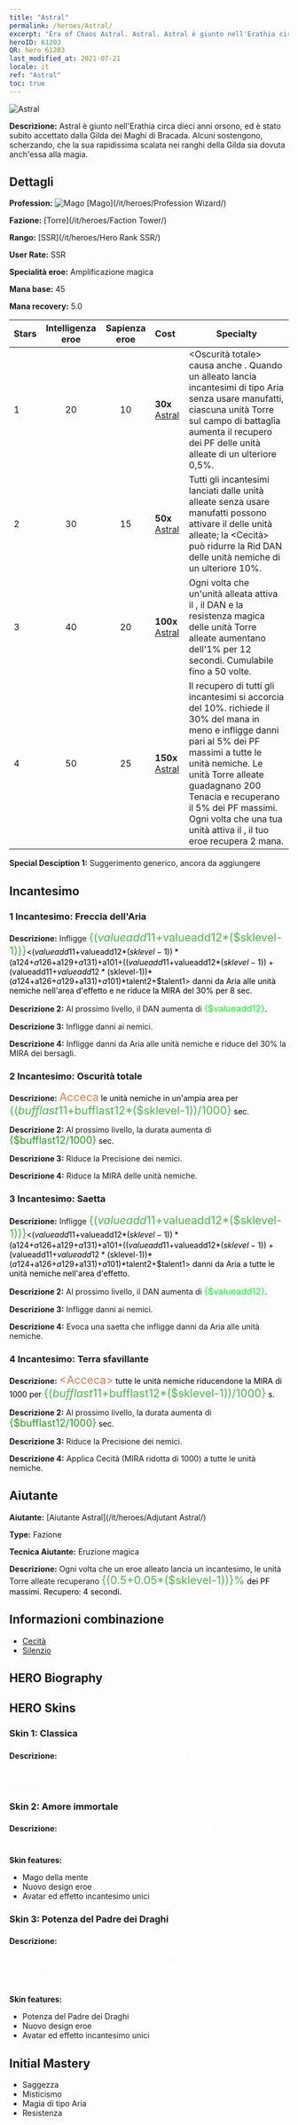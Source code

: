 ```yaml
---
title: "Astral"
permalink: /heroes/Astral/
excerpt: "Era of Chaos Astral. Astral. Astral è giunto nell'Erathia circa dieci anni orsono, ed è stato subito accettato dalla Gilda dei Maghi di Bracada. Alcuni sostengono, scherzando, che la sua rapidissima scalata nei ranghi della Gilda sia dovuta anch'essa alla magia."
heroID: 61203
QR: hero_61203
last_modified_at: 2021-07-21
locale: it
ref: "Astral"
toc: true
---
```

  ![Astral](/images/h/h_Astral.jpg)

 **Descrizione:** Astral è giunto nell'Erathia circa dieci anni orsono, ed è stato subito accettato dalla Gilda dei Maghi di Bracada. Alcuni sostengono, scherzando, che la sua rapidissima scalata nei ranghi della Gilda sia dovuta anch'essa alla magia.
## Dettagli
 **Profession:** ![Mago](/images/h/h_prof_15.png)  [Mago](/it/heroes/Profession Wizard/)

 **Fazione:** [Torre](/it/heroes/Faction Tower/)

 **Rango:** [SSR](/it/heroes/Hero Rank SSR/)

 **User Rate:** SSR

 **Specialità eroe:** Amplificazione magica

 **Mana base:** 45

 **Mana recovery:** 5.0


  | Stars | Intelligenza eroe | Sapienza eroe | Cost |     Specialty     |
  |---------|:---------------:|:---------------:|:--|--------------------|
  |    1    | 20 | 10 | **30x** [Astral](/ItemsIT/her_388/) | <Oscurità totale> causa anche <Silenzio>. Quando un alleato lancia incantesimi di tipo Aria senza usare manufatti, ciascuna unità Torre sul campo di battaglia aumenta il recupero dei PF delle unità alleate di un ulteriore 0,5%. |
  |    2    | 30 | 15 | **50x** [Astral](/ItemsIT/her_388/) | Tutti gli incantesimi lanciati dalle unità alleate senza usare manufatti possono attivare il <Risveglio magico> delle unità alleate; la <Cecità> può ridurre la Rid DAN delle unità nemiche di un ulteriore 10%. |
  |    3    | 40 | 20 | **100x** [Astral](/ItemsIT/her_388/) | Ogni volta che un'unità alleata attiva il <Risveglio magico>, il DAN e la resistenza magica delle unità Torre alleate aumentano dell'1% per 12 secondi. Cumulabile fino a 50 volte. |
  |    4    | 50 | 25 | **150x** [Astral](/ItemsIT/her_388/) | Il recupero di tutti gli incantesimi si accorcia del 10%. <Terra sfavillante> richiede il 30% del mana in meno e infligge danni pari al 5% dei PF massimi a tutte le unità nemiche. Le unità Torre alleate guadagnano 200 Tenacia e recuperano il 5% dei PF massimi. Ogni volta che una tua unità attiva il <Risveglio magico>, il tuo eroe recupera 2 mana. |

 **Special Desciption 1:** Suggerimento generico, ancora da aggiungere

## Incantesimo
### 1 Incantesimo: Freccia dell'Aria
 **Descrizione:** Infligge <span style="color: #48b946;font-size:20px">{($valueadd11+$valueadd12*($sklevel-1))}</span><span style="color: black"><($valueadd11+$valueadd12*($sklevel-1))*($a124+$a126+$a129+$a131)+$a101+(($valueadd11+$valueadd12*($sklevel-1))+($valueadd11+$valueadd12*($sklevel-1))*($a124+$a126+$a129+$a131)+$a101)*$talent2+$talent1> danni da Aria alle unità nemiche nell'area d'effetto e ne riduce la MIRA del 30% per 8 sec.

 **Descrizione 2:** Al prossimo livello, il DAN aumenta di <span style="color: #00ff22;font-size:16px">{$valueadd12}</span><span style="color: black">.

 **Descrizione 3:** Infligge danni ai nemici.

 **Descrizione 4:** Infligge danni da Aria alle unità nemiche e riduce del 30% la MIRA dei bersagli.

### 2 Incantesimo: Oscurità totale
 **Descrizione:** <span style="color: #e07c44;font-size:20px">Acceca</span><span style="color: black"> le unità nemiche in un'ampia area per <span style="color: #48b946;font-size:20px">{($bufflast11+$bufflast12*($sklevel-1))/1000}</span><span style="color: black"> sec.

 **Descrizione 2:** Al prossimo livello, la durata aumenta di <span style="color: #1ca216;font-size:18px">{$bufflast12/1000}</span><span style="color: black"> sec.

 **Descrizione 3:** Riduce la Precisione dei nemici.

 **Descrizione 4:** Riduce la MIRA delle unità nemiche.

### 3 Incantesimo: Saetta
 **Descrizione:** Infligge <span style="color: #48b946;font-size:20px">{($valueadd11+$valueadd12*($sklevel-1))}</span><span style="color: black"><($valueadd11+$valueadd12*($sklevel-1))*($a124+$a126+$a129+$a131)+$a101+(($valueadd11+$valueadd12*($sklevel-1))+($valueadd11+$valueadd12*($sklevel-1))*($a124+$a126+$a129+$a131)+$a101)*$talent2+$talent1> danni da Aria a tutte le unità nemiche nell'area d'effetto.

 **Descrizione 2:** Al prossimo livello, il DAN aumenta di <span style="color: #00ff22;font-size:16px">{$valueadd12}</span><span style="color: black">.

 **Descrizione 3:** Infligge danni ai nemici.

 **Descrizione 4:** Evoca una saetta che infligge danni da Aria alle unità nemiche.

### 4 Incantesimo: Terra sfavillante
 **Descrizione:** <span style="color: #e07c44;font-size:20px">&lt;Acceca&gt;</span><span style="color: black"> tutte le unità nemiche riducendone la MIRA di 1000 per <span style="color: #48b946;font-size:20px">{($bufflast11+$bufflast12*($sklevel-1))/1000}</span><span style="color: black"> s.

 **Descrizione 2:** Al prossimo livello, la durata aumenta di <span style="color: #1ca216;font-size:18px">{$bufflast12/1000}</span><span style="color: black"> sec.

 **Descrizione 3:** Riduce la Precisione dei nemici.

 **Descrizione 4:** Applica Cecità (MIRA ridotta di 1000) a tutte le unità nemiche.


## Aiutante

 **Aiutante:**  [Aiutante Astral](/it/heroes/Adjutant Astral/) 

 **Type:**  Fazione 

 **Tecnica Aiutante:**  Eruzione magica 

 **Descrizione:** Ogni volta che un eroe alleato lancia un incantesimo, le unità Torre alleate recuperano <span style="color: #48b946;font-size:20px">{(0.5+0.05*($sklevel-1))}%</span><span style="color: black"> dei PF massimi. Recupero: 4 secondi.

## Informazioni combinazione

* [Cecità](/it/combination/Cecità/) 
* [Silenzio](/it/combination/Silenzio/) 

## HERO Biography

## HERO Skins
### Skin 1: **Classica**

 **Descrizione:** <span style="color: #ffffff;font-size:20px">La gente si divide in due categorie: Giocatori di scacchi... e pedine. Tu quale vuoi essere?</span>


### Skin 2: **Amore immortale**

 **Descrizione:** <span style="color: #ffffff;font-size:20px">Dimentica tutto quello che hai visto. Segui il tuo cuore e dimmi qual è la verità.</span>

 **Skin features:** 

   - Mago della mente
   - Nuovo design eroe
   - Avatar ed effetto incantesimo unici

### Skin 3: **Potenza del Padre dei Draghi**

 **Descrizione:** <span style="color: #ffffff;font-size:20px">Il tuono mi avvolge e il fuoco di Drago mi ruggisce nell'anima! Sono la punizione divina! La sentenza del Paradiso! La perfetta fusione tra potere e magia!</span>

 **Skin features:** 

   - Potenza del Padre dei Draghi
   - Nuovo design eroe
   - Avatar ed effetto incantesimo unici


## Initial Mastery
   - Saggezza
   - Misticismo
   - Magia di tipo Aria
   - Resistenza
